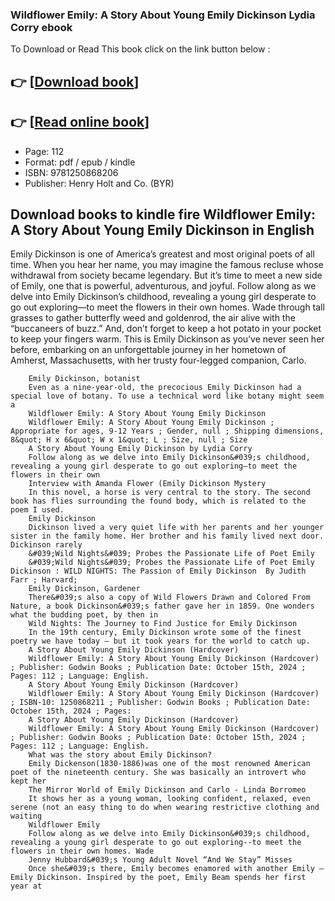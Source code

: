 ### Wildflower Emily: A Story About Young Emily Dickinson Lydia Corry ebook

To Download or Read This book click on the link button below :

## 👉  [**[Download book](http://get-pdfs.com/download.php?group=book&from=github.com&id=718870&lnk=1079 "Download book")**]

## 👉  [**[Read online book](http://get-pdfs.com/download.php?group=book&from=github.com&id=718870&lnk=1079 "Read online book")**]


* Page: 112
* Format: pdf / epub / kindle
* ISBN: 9781250868206
* Publisher: Henry Holt and Co. (BYR)



## Download books to kindle fire Wildflower Emily: A Story About Young Emily Dickinson in English



Emily Dickinson is one of America’s greatest and most original poets of all time. When you hear her name, you may imagine the famous recluse whose withdrawal from society became legendary. But it’s time to meet a new side of Emily, one that is powerful, adventurous, and joyful. Follow along as we delve into Emily Dickinson’s childhood, revealing a young girl desperate to go out exploring—to meet the flowers in their own homes. Wade through tall grasses to gather butterfly weed and goldenrod, the air alive with the “buccaneers of buzz.” And, don’t forget to keep a hot potato in your pocket to keep your fingers warm. This is Emily Dickinson as you’ve never seen her before, embarking on an unforgettable journey in her hometown of Amherst, Massachusetts, with her trusty four-legged companion, Carlo.


        Emily Dickinson, botanist
        Even as a nine-year-old, the precocious Emily Dickinson had a special love of botany. To use a technical word like botany might seem a 
        Wildflower Emily: A Story About Young Emily Dickinson
        Wildflower Emily: A Story About Young Emily Dickinson ; Appropriate for ages, 9-12 Years ; Gender, null ; Shipping dimensions, 8&quot; H x 6&quot; W x 1&quot; L ; Size, null ; Size 
        A Story About Young Emily Dickinson by Lydia Corry
        Follow along as we delve into Emily Dickinson&#039;s childhood, revealing a young girl desperate to go out exploring—to meet the flowers in their own 
        Interview with Amanda Flower (Emily Dickinson Mystery
        In this novel, a horse is very central to the story. The second book has flies surrounding the found body, which is related to the poem I used.
        Emily Dickinson
        Dickinson lived a very quiet life with her parents and her younger sister in the family home. Her brother and his family lived next door. Dickinson rarely 
        &#039;Wild Nights&#039; Probes the Passionate Life of Poet Emily
        &#039;Wild Nights&#039; Probes the Passionate Life of Poet Emily Dickinson : WILD NIGHTS: The Passion of Emily Dickinson  By Judith Farr ; Harvard; 
        Emily Dickinson, Gardener
        There&#039;s also a copy of Wild Flowers Drawn and Colored From Nature, a book Dickinson&#039;s father gave her in 1859. One wonders what the budding poet, by then in 
        Wild Nights: The Journey to Find Justice for Emily Dickinson
        In the 19th century, Emily Dickinson wrote some of the finest poetry we have today – but it took years for the world to catch up.
        A Story About Young Emily Dickinson (Hardcover)
        Wildflower Emily: A Story About Young Emily Dickinson (Hardcover) ; Publisher: Godwin Books ; Publication Date: October 15th, 2024 ; Pages: 112 ; Language: English.
        A Story About Young Emily Dickinson (Hardcover)
        Wildflower Emily: A Story About Young Emily Dickinson (Hardcover) ; ISBN-10: 1250868211 ; Publisher: Godwin Books ; Publication Date: October 15th, 2024 ; Pages: 
        A Story About Young Emily Dickinson (Hardcover)
        Wildflower Emily: A Story About Young Emily Dickinson (Hardcover) ; Publisher: Godwin Books ; Publication Date: October 15th, 2024 ; Pages: 112 ; Language: English.
        What was the story about Emily Dickinson?
        Emily Dickenson(1830-1886)was one of the most renowned American poet of the nineteenth century. She was basically an introvert who kept her 
        The Mirror World of Emily Dickinson and Carlo - Linda Borromeo
        It shows her as a young woman, looking confident, relaxed, even serene (not an easy thing to do when wearing restrictive clothing and waiting 
        Wildflower Emily
        Follow along as we delve into Emily Dickinson&#039;s childhood, revealing a young girl desperate to go out exploring--to meet the flowers in their own homes. Wade 
        Jenny Hubbard&#039;s Young Adult Novel “And We Stay” Misses
        Once she&#039;s there, Emily becomes enamored with another Emily — Emily Dickinson. Inspired by the poet, Emily Beam spends her first year at 
    





